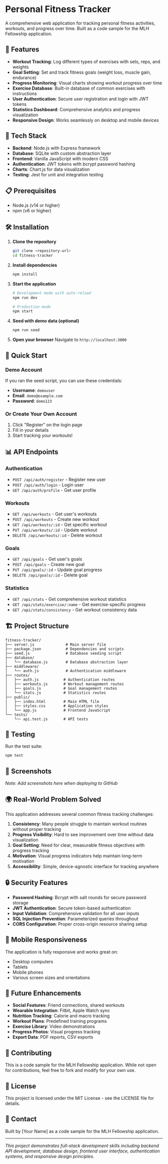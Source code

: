 # Personal Fitness Tracker

A comprehensive web application for tracking personal fitness activities, workouts, and progress over time. Built as a code sample for the MLH Fellowship application.

## 🌟 Features

- **Workout Tracking**: Log different types of exercises with sets, reps, and weights
- **Goal Setting**: Set and track fitness goals (weight loss, muscle gain, endurance)
- **Progress Monitoring**: Visual charts showing workout progress over time
- **Exercise Database**: Built-in database of common exercises with instructions
- **User Authentication**: Secure user registration and login with JWT tokens
- **Statistics Dashboard**: Comprehensive analytics and progress visualization
- **Responsive Design**: Works seamlessly on desktop and mobile devices

## 🚀 Tech Stack

- **Backend**: Node.js with Express framework
- **Database**: SQLite with custom abstraction layer
- **Frontend**: Vanilla JavaScript with modern CSS
- **Authentication**: JWT tokens with bcrypt password hashing
- **Charts**: Chart.js for data visualization
- **Testing**: Jest for unit and integration testing

## 📋 Prerequisites

- Node.js (v14 or higher)
- npm (v6 or higher)

## 🛠️ Installation

1. **Clone the repository**
   ```bash
   git clone <repository-url>
   cd fitness-tracker
   ```

2. **Install dependencies**
   ```bash
   npm install
   ```

3. **Start the application**
   ```bash
   # Development mode with auto-reload
   npm run dev
   
   # Production mode
   npm start
   ```

4. **Seed with demo data (optional)**
   ```bash
   npm run seed
   ```

5. **Open your browser**
   Navigate to `http://localhost:3000`

## 🎯 Quick Start

### Demo Account
If you ran the seed script, you can use these credentials:
- **Username**: `demouser`
- **Email**: `demo@example.com`
- **Password**: `demo123`

### Or Create Your Own Account
1. Click "Register" on the login page
2. Fill in your details
3. Start tracking your workouts!

## 📊 API Endpoints

### Authentication
- `POST /api/auth/register` - Register new user
- `POST /api/auth/login` - Login user
- `GET /api/auth/profile` - Get user profile

### Workouts
- `GET /api/workouts` - Get user's workouts
- `POST /api/workouts` - Create new workout
- `GET /api/workouts/:id` - Get specific workout
- `PUT /api/workouts/:id` - Update workout
- `DELETE /api/workouts/:id` - Delete workout

### Goals
- `GET /api/goals` - Get user's goals
- `POST /api/goals` - Create new goal
- `PUT /api/goals/:id` - Update goal progress
- `DELETE /api/goals/:id` - Delete goal

### Statistics
- `GET /api/stats` - Get comprehensive workout statistics
- `GET /api/stats/exercise/:name` - Get exercise-specific progress
- `GET /api/stats/consistency` - Get workout consistency data

## 🏗️ Project Structure

```
fitness-tracker/
├── server.js              # Main server file
├── package.json           # Dependencies and scripts
├── seed.js                # Database seeding script
├── database/
│   └── database.js        # Database abstraction layer
├── middleware/
│   └── auth.js            # Authentication middleware
├── routes/
│   ├── auth.js           # Authentication routes
│   ├── workouts.js       # Workout management routes
│   ├── goals.js          # Goal management routes
│   └── stats.js          # Statistics routes
├── public/
│   ├── index.html        # Main HTML file
│   ├── styles.css        # Application styles
│   └── app.js            # Frontend JavaScript
└── tests/
    └── api.test.js       # API tests
```

## 🧪 Testing

Run the test suite:
```bash
npm test
```

## 🎨 Screenshots

*Note: Add screenshots here when deploying to GitHub*

## 🌍 Real-World Problem Solved

This application addresses several common fitness tracking challenges:

1. **Consistency**: Many people struggle to maintain workout routines without proper tracking
2. **Progress Visibility**: Hard to see improvement over time without data visualization
3. **Goal Setting**: Need for clear, measurable fitness objectives with progress tracking
4. **Motivation**: Visual progress indicators help maintain long-term motivation
5. **Accessibility**: Simple, device-agnostic interface for tracking anywhere

## 🔒 Security Features

- **Password Hashing**: Bcrypt with salt rounds for secure password storage
- **JWT Authentication**: Secure token-based authentication
- **Input Validation**: Comprehensive validation for all user inputs
- **SQL Injection Prevention**: Parameterized queries throughout
- **CORS Configuration**: Proper cross-origin resource sharing setup

## 📱 Mobile Responsiveness

The application is fully responsive and works great on:
- Desktop computers
- Tablets
- Mobile phones
- Various screen sizes and orientations

## 🚀 Future Enhancements

- **Social Features**: Friend connections, shared workouts
- **Wearable Integration**: Fitbit, Apple Watch sync
- **Nutrition Tracking**: Calorie and macro tracking
- **Workout Plans**: Predefined training programs
- **Exercise Library**: Video demonstrations
- **Progress Photos**: Visual progress tracking
- **Export Data**: PDF reports, CSV exports

## 🤝 Contributing

This is a code sample for the MLH Fellowship application. While not open for contributions, feel free to fork and modify for your own use.

## 📄 License

This project is licensed under the MIT License - see the LICENSE file for details.

## 📧 Contact

Built by [Your Name] as a code sample for the MLH Fellowship application.

---

*This project demonstrates full-stack development skills including backend API development, database design, frontend user interface, authentication systems, and responsive design principles.*
